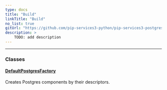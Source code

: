 ```yaml
---
type: docs
title: "Build"
linkTitle: "Build"
no_list: true
gitUrl: "https://github.com/pip-services3-python/pip-services3-postgres-python"
description: >
    TODO: add description
---
```

---
<div class="module-body"> 

### Classes

#### [DefaultPostgresFactory](default_postgres_factory)
Creates Postgres components by their descriptors.


</div>

